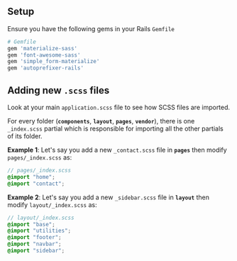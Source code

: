## Setup

Ensure you have the following gems in your Rails `Gemfile`

```ruby
# Gemfile
gem 'materialize-sass'
gem 'font-awesome-sass'
gem 'simple_form-materialize'
gem 'autoprefixer-rails'
```


## Adding new `.scss` files

Look at your main `application.scss` file to see how SCSS files are imported.


For every folder (**`components`**, **`layout`**, **`pages`**, **`vendor`**), there is one `_index.scss` partial which is responsible for importing all the other partials of its folder.

**Example 1**: Let's say you add a new `_contact.scss` file in **`pages`** then modify `pages/_index.scss` as:

```scss
// pages/_index.scss
@import "home";
@import "contact";
```

**Example 2**: Let's say you add a new `_sidebar.scss` file in **`layout`** then modify `layout/_index.scss` as:

```scss
// layout/_index.scss
@import "base";
@import "utilities";
@import "footer";
@import "navbar";
@import "sidebar";
```
